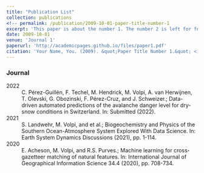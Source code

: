 ```yaml
---
title: "Publication List"
collection: publications
<!-- permalink: /publication/2009-10-01-paper-title-number-1
excerpt: 'This paper is about the number 1. The number 2 is left for future work.'
date: 2009-10-01
venue: 'Journal 1'
paperurl: 'http://academicpages.github.io/files/paper1.pdf'
citation: 'Your Name, You. (2009). &quot;Paper Title Number 1.&quot; <i>Journal 1</i>. 1(1).' -->
--- 
```



<h3 class="sectionHead"><a id="x1-1000"></a>Journal</h3>
<dt id="X0-perez2022cryo" class="thebibliography">
        2022
</dt>
<dd id="bib-1" class="thebibliography">
        C. Pérez-Guillén, F. Techel, M. Hendrick, M. Volpi, A. van Herwijnen, T. Olevski, G. Obozinski, F. Pérez-Cruz, and J. Schweizer.; Data-driven automated predictions of the avalanche danger level for dry-snow conditions in Switzerland. In: Submitted (2022).
</dd>
<dt id="X0-landwehr2021spca" class="thebibliography">
        2021
</dt>
<dd id="bib-2" class="thebibliography">
        S. Landwehr, M. Volpi, and et al.; Biogeochemistry and Physics of the Southern Ocean-Atmosphere System Explored With Data Science. In: Earth System Dynamics Discussions (2021), pp. 1-114.
</dd>
<dt id="X0-acheson2019ijgis" class="thebibliography">
        2020
</dt>
<dd id="bib-3" class="thebibliography">
        E. Acheson, M. Volpi, and R.S. Purves.; Machine learning for cross-gazetteer matching of natural features. In: International Journal of Geographical Information Science 34.4 (2020), pp. 708-734.
</dd>